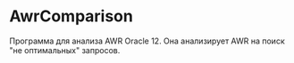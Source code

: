 # AwrComparison

Программа для анализа AWR Oracle 12. Она анализирует AWR на поиск "не оптимальных" запросов.